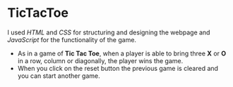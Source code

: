 # TicTacToe
I used <i>HTML</i> and <i>CSS</i> for structuring and designing the webpage and <i>JavaScript</i> for the functionality of the game.<br>
<ul>
    <li>As in a game of <b>Tic Tac Toe</b>, when a player is able to bring three <b>X</b> or <b>O</b> in a row, column or diagonally, the player wins the game.</li>
    <li>When you click on the reset button the previous game is cleared and you can start another game.</li>
</ul>
